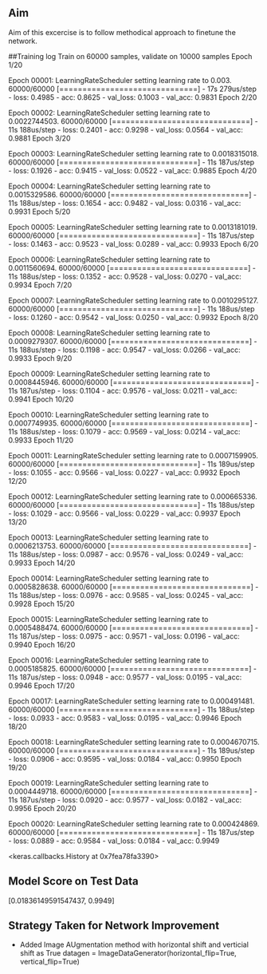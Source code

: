 ## Aim
Aim of this excercise is to follow methodical approach to finetune the network.

##Training log
Train on 60000 samples, validate on 10000 samples
Epoch 1/20

Epoch 00001: LearningRateScheduler setting learning rate to 0.003.
60000/60000 [==============================] - 17s 279us/step - loss: 0.4985 - acc: 0.8625 - val_loss: 0.1003 - val_acc: 0.9831
Epoch 2/20

Epoch 00002: LearningRateScheduler setting learning rate to 0.0022744503.
60000/60000 [==============================] - 11s 188us/step - loss: 0.2401 - acc: 0.9298 - val_loss: 0.0564 - val_acc: 0.9881
Epoch 3/20

Epoch 00003: LearningRateScheduler setting learning rate to 0.0018315018.
60000/60000 [==============================] - 11s 187us/step - loss: 0.1926 - acc: 0.9415 - val_loss: 0.0522 - val_acc: 0.9885
Epoch 4/20

Epoch 00004: LearningRateScheduler setting learning rate to 0.0015329586.
60000/60000 [==============================] - 11s 188us/step - loss: 0.1654 - acc: 0.9482 - val_loss: 0.0316 - val_acc: 0.9931
Epoch 5/20

Epoch 00005: LearningRateScheduler setting learning rate to 0.0013181019.
60000/60000 [==============================] - 11s 187us/step - loss: 0.1463 - acc: 0.9523 - val_loss: 0.0289 - val_acc: 0.9933
Epoch 6/20

Epoch 00006: LearningRateScheduler setting learning rate to 0.0011560694.
60000/60000 [==============================] - 11s 188us/step - loss: 0.1352 - acc: 0.9528 - val_loss: 0.0270 - val_acc: 0.9934
Epoch 7/20

Epoch 00007: LearningRateScheduler setting learning rate to 0.0010295127.
60000/60000 [==============================] - 11s 188us/step - loss: 0.1260 - acc: 0.9542 - val_loss: 0.0250 - val_acc: 0.9932
Epoch 8/20

Epoch 00008: LearningRateScheduler setting learning rate to 0.0009279307.
60000/60000 [==============================] - 11s 188us/step - loss: 0.1198 - acc: 0.9547 - val_loss: 0.0266 - val_acc: 0.9933
Epoch 9/20

Epoch 00009: LearningRateScheduler setting learning rate to 0.0008445946.
60000/60000 [==============================] - 11s 187us/step - loss: 0.1104 - acc: 0.9576 - val_loss: 0.0211 - val_acc: 0.9941
Epoch 10/20

Epoch 00010: LearningRateScheduler setting learning rate to 0.0007749935.
60000/60000 [==============================] - 11s 188us/step - loss: 0.1079 - acc: 0.9569 - val_loss: 0.0214 - val_acc: 0.9933
Epoch 11/20

Epoch 00011: LearningRateScheduler setting learning rate to 0.0007159905.
60000/60000 [==============================] - 11s 189us/step - loss: 0.1055 - acc: 0.9566 - val_loss: 0.0227 - val_acc: 0.9932
Epoch 12/20

Epoch 00012: LearningRateScheduler setting learning rate to 0.000665336.
60000/60000 [==============================] - 11s 188us/step - loss: 0.1029 - acc: 0.9566 - val_loss: 0.0229 - val_acc: 0.9937
Epoch 13/20

Epoch 00013: LearningRateScheduler setting learning rate to 0.0006213753.
60000/60000 [==============================] - 11s 188us/step - loss: 0.0987 - acc: 0.9576 - val_loss: 0.0249 - val_acc: 0.9933
Epoch 14/20

Epoch 00014: LearningRateScheduler setting learning rate to 0.0005828638.
60000/60000 [==============================] - 11s 188us/step - loss: 0.0976 - acc: 0.9585 - val_loss: 0.0245 - val_acc: 0.9928
Epoch 15/20

Epoch 00015: LearningRateScheduler setting learning rate to 0.0005488474.
60000/60000 [==============================] - 11s 187us/step - loss: 0.0975 - acc: 0.9571 - val_loss: 0.0196 - val_acc: 0.9940
Epoch 16/20

Epoch 00016: LearningRateScheduler setting learning rate to 0.0005185825.
60000/60000 [==============================] - 11s 187us/step - loss: 0.0948 - acc: 0.9577 - val_loss: 0.0195 - val_acc: 0.9946
Epoch 17/20

Epoch 00017: LearningRateScheduler setting learning rate to 0.000491481.
60000/60000 [==============================] - 11s 188us/step - loss: 0.0933 - acc: 0.9583 - val_loss: 0.0195 - val_acc: 0.9946
Epoch 18/20

Epoch 00018: LearningRateScheduler setting learning rate to 0.0004670715.
60000/60000 [==============================] - 11s 189us/step - loss: 0.0906 - acc: 0.9595 - val_loss: 0.0184 - val_acc: 0.9950
Epoch 19/20

Epoch 00019: LearningRateScheduler setting learning rate to 0.0004449718.
60000/60000 [==============================] - 11s 187us/step - loss: 0.0920 - acc: 0.9577 - val_loss: 0.0182 - val_acc: 0.9956
Epoch 20/20

Epoch 00020: LearningRateScheduler setting learning rate to 0.000424869.
60000/60000 [==============================] - 11s 187us/step - loss: 0.0889 - acc: 0.9584 - val_loss: 0.0184 - val_acc: 0.9949

<keras.callbacks.History at 0x7fea78fa3390>

## Model Score on Test Data
[0.01836149591547437, 0.9949]

## Strategy Taken for Network Improvement
- Added Image AUgmentation method with horizontal shift and verticial shift as True
datagen = ImageDataGenerator(horizontal_flip=True, vertical_flip=True)
